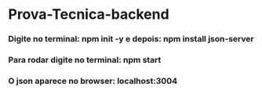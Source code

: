 # Prova-Tecnica-backend
### Digite no terminal: npm init -y e depois: npm install json-server
### Para rodar digite no terminal: npm start
### O json aparece no browser: localhost:3004
